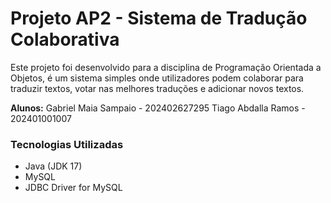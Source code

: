 # Projeto AP2 - Sistema de Tradução Colaborativa

Este projeto foi desenvolvido para a disciplina de Programação Orientada a Objetos, é um sistema simples onde utilizadores podem colaborar para traduzir textos, votar nas melhores traduções e adicionar novos textos.

**Alunos:** 
Gabriel Maia Sampaio - 202402627295
Tiago Abdalla Ramos - 202401001007

### Tecnologias Utilizadas
* Java (JDK 17)
* MySQL
* JDBC Driver for MySQL
